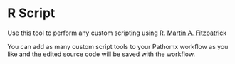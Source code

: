 R Script
========

Use this tool to perform any custom scripting using R.
[Martin A. Fitzpatrick][]

You can add as many custom script tools to your Pathomx workflow as you like and the edited 
source code will be saved with the workflow.

  [Martin A. Fitzpatrick]: http://martinfitzpatrick.name/